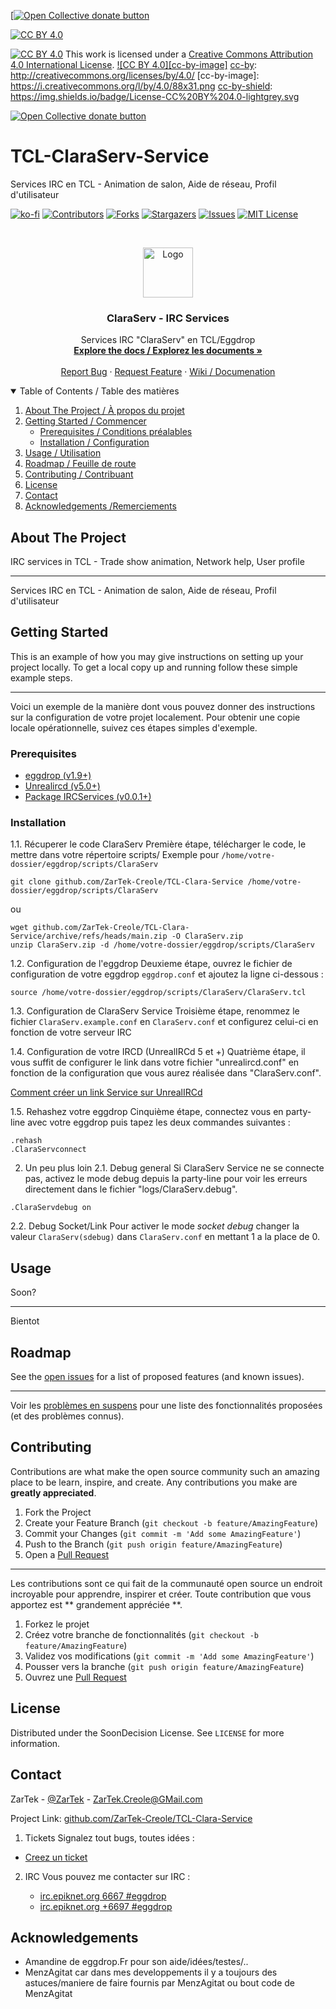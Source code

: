 [<span class="badge-opencollective"><a href="https://github.com/ZarTek-Creole/DONATE" title="Donate to this project"><img src="https://img.shields.io/badge/open%20collective-donate-yellow.svg" alt="Open Collective donate button" /></a></span>
[![CC BY 4.0][cc-by-shield]][cc-by]

[cc-by]: http://creativecommons.org/licenses/by/4.0/
[cc-by-shield]: https://img.shields.io/badge/License-CC%20BY%204.0-lightgrey.svg
[![CC BY 4.0][cc-by-shield]][cc-by]
This work is licensed under a [Creative Commons Attribution 4.0 International License][cc-by].
[![CC BY 4.0][cc-by-image]][cc-by]
[cc-by]: http://creativecommons.org/licenses/by/4.0/
[cc-by-image]: https://i.creativecommons.org/l/by/4.0/88x31.png
[cc-by-shield]: https://img.shields.io/badge/License-CC%20BY%204.0-lightgrey.svg

 <span class="badge-opencollective"><a href="https://github.com/ZarTek-Creole/DONATE" title="Donate to this project"><img src="https://img.shields.io/badge/open%20collective-donate-yellow.svg" alt="Open Collective donate button" /></a></span>
# TCL-ClaraServ-Service
Services IRC en TCL - Animation de salon, Aide de réseau, Profil d'utilisateur

[![ko-fi](https://ko-fi.com/img/githubbutton_sm.svg)](https://ko-fi.com/V7V746S4S)
[![Contributors][contributors-shield]][contributors-url]
[![Forks][forks-shield]][forks-url]
[![Stargazers][stars-shield]][stars-url]
[![Issues][issues-shield]][issues-url]
[![MIT License][license-shield]][license-url]



<!-- PROJECT LOGO -->
<br />
<p align="center">
  <a href="github.com/ZarTek-Creole/TCL-Clara-Service">
    <img src="https://upload.wikimedia.org/wikipedia/commons/6/6c/IRC_Logo_Small-01_%281%29.png" alt="Logo" width="80" height="80">
  </a>

  <h3 align="center">ClaraServ - IRC Services</h3>

  <p align="center">
    Services IRC "ClaraServ" en TCL/Eggdrop
    <br />
    <a href="github.com/ZarTek-Creole/TCL-Clara-Service"><strong>Explore the docs / Explorez les documents »</strong></a>
    <br />
    <br />
    <a href="github.com/ZarTek-Creole/TCL-Clara-Service/issues">Report Bug</a>
    ·
    <a href="github.com/ZarTek-Creole/TCL-Clara-Service/issues">Request Feature</a>
    ·
    <a href="github.com/ZarTek-Creole/TCL-Clara-Service/wiki">Wiki / Documenation</a>
  </p>
</p>

<!-- TABLE OF CONTENTS -->
<details open="open">
  <summary>Table of Contents / Table des matières</summary>
  <ol>
    <li>
      <a href="#about-the-project">About The Project / À propos du projet</a>
    </li>
    <li>
      <a href="#getting-started">Getting Started / Commencer</a>
      <ul>
        <li><a href="#prerequisites">Prerequisites / Conditions préalables</a></li>
        <li><a href="#installation">Installation / Configuration</a></li>
      </ul>
    </li>
    <li><a href="#usage">Usage / Utilisation</a></li>
    <li><a href="#roadmap">Roadmap / Feuille de route</a></li>
    <li><a href="#contributing">Contributing / Contribuant </a></li>
    <li><a href="#license">License</a></li>
    <li><a href="#contact">Contact</a></li>
    <li><a href="#acknowledgements">Acknowledgements /Remerciements</a></li>
  </ol>
</details>

<!-- ABOUT THE PROJECT -->
## About The Project

IRC services in TCL - Trade show animation, Network help, User profile

----

Services IRC en TCL - Animation de salon, Aide de réseau, Profil d'utilisateur

<!-- GETTING STARTED -->
## Getting Started

This is an example of how you may give instructions on setting up your project locally.
To get a local copy up and running follow these simple example steps.

----
Voici un exemple de la manière dont vous pouvez donner des instructions sur la configuration de votre projet localement.
Pour obtenir une copie locale opérationnelle, suivez ces étapes simples d'exemple.

### Prerequisites
* [eggdrop (v1.9+)](http://www.eggheads.org/)
* [Unrealircd (v5.0+)](http://www.eggheads.org/)
* [Package IRCServices (v0.0.1+)](github.com/ZarTek-Creole/TCL-PKG-IRCServices)



### Installation
1.1.  Récuperer le code ClaraServ
Première étape, télécharger le code, le mettre dans votre répertoire scripts/
Exemple pour ```/home/votre-dossier/eggdrop/scripts/ClaraServ```
```
git clone github.com/ZarTek-Creole/TCL-Clara-Service /home/votre-dossier/eggdrop/scripts/ClaraServ
```
ou 
```
wget github.com/ZarTek-Creole/TCL-Clara-Service/archive/refs/heads/main.zip -O ClaraServ.zip
unzip ClaraServ.zip -d /home/votre-dossier/eggdrop/scripts/ClaraServ
```

1.2. Configuration de l'eggdrop
Deuxieme étape, ouvrez le fichier de configuration de votre eggdrop ```eggdrop.conf``` et ajoutez la ligne ci-dessous :
```
source /home/votre-dossier/eggdrop/scripts/ClaraServ/ClaraServ.tcl
```

1.3.  Configuration de ClaraServ Service
Troisième étape, renommez le fichier ```ClaraServ.example.conf``` en ```ClaraServ.conf``` et configurez celui-ci en fonction de votre serveur IRC

1.4.  Configuration de votre IRCD (UnrealIRCd 5 et +)
Quatrième étape, il vous suffit de configurer le link dans votre fichier "unrealircd.conf" en fonction de la configuration que vous aurez réalisée dans "ClaraServ.conf". 

[Comment créer un link Service sur UnrealIRCd](http://www.exolia.fr/guide-lire-11.html)

1.5.  Rehashez votre eggdrop
Cinquième étape, connectez vous en party-line avec votre eggdrop puis tapez les deux commandes suivantes :
```
.rehash
.ClaraServconnect
```

2. Un peu plus loin
2.1. Debug general
Si ClaraServ Service ne se connecte pas, activez le mode debug depuis la party-line  pour voir les erreurs directement dans le fichier "logs/ClaraServ.debug".
```
.ClaraServdebug on 
```
2.2. Debug Socket/Link
Pour activer le mode *socket debug* changer la valeur ```ClaraServ(sdebug)``` dans ```ClaraServ.conf``` en mettant 1 a la place de 0.
<!-- USAGE EXAMPLES -->
## Usage


Soon?

----

Bientot

<!-- ROADMAP -->
## Roadmap

See the [open issues](github.com/ZarTek-Creole/TCL-Clara-Service/issues) for a list of proposed features (and known issues).

---
Voir les [problèmes en suspens](github.com/ZarTek-Creole/TCL-Clara-Service/issues) pour une liste des fonctionnalités proposées (et des problèmes connus).

<!-- CONTRIBUTING -->
## Contributing

Contributions are what make the open source community such an amazing place to be learn, inspire, and create. Any contributions you make are **greatly appreciated**.

1. Fork the Project
2. Create your Feature Branch (`git checkout -b feature/AmazingFeature`)
3. Commit your Changes (`git commit -m 'Add some AmazingFeature'`)
4. Push to the Branch (`git push origin feature/AmazingFeature`)
5. Open a [Pull Request](github.com/ZarTek-Creole/TCL-Clara-Service/pulls)

---
Les contributions sont ce qui fait de la communauté open source un endroit incroyable pour apprendre, inspirer et créer. Toute contribution que vous apportez est ** grandement appréciée **.
1. Forkez le projet
2. Créez votre branche de fonctionnalités (`git checkout -b feature/AmazingFeature`)
3. Validez vos modifications (`git commit -m 'Add some AmazingFeature'`)
4. Pousser vers la branche (`git push origin feature/AmazingFeature`)
5. Ouvrez une [Pull Request](github.com/ZarTek-Creole/TCL-Clara-Service/pulls)

<!-- LICENSE -->
## License

Distributed under the SoonDecision License. See `LICENSE` for more information.



<!-- CONTACT -->
## Contact

ZarTek - [@ZarTek](github.com/ZarTek-Creole) - ZarTek.Creole@GMail.com

Project Link: [github.com/ZarTek-Creole/TCL-Clara-Service](github.com/ZarTek-Creole/TCL-Clara-Service)

1. Tickets
Signalez tout bugs, toutes idées :
* [Creez un ticket]([#4-configuration-de-unrealircd](github.com/ZarTek-Creole/TCL-Clara-Service/issues))

2. IRC
Vous pouvez me contacter sur IRC :

   * [irc.epiknet.org 6667 #eggdrop](irc://irc.epiknet.org:6667/#eggdrop)
   * [irc.epiknet.org +6697 #eggdrop](irc://irc.epiknet.org:+6697/#eggdrop)

<!-- ACKNOWLEDGEMENTS -->
## Acknowledgements
* Amandine de eggdrop.Fr pour son aide/idées/testes/..
* MenzAgitat car dans mes developpements il y a toujours des astuces/maniere de faire fournis par MenzAgitat ou bout code de MenzAgitat




<!-- MARKDOWN LINKS & IMAGES -->
<!-- https://www.markdownguide.org/basic-syntax/#reference-style-links -->
[contributors-shield]: https://img.shields.io/github/contributors/ZarTek/TCL-Clara-Service.svg?style=for-the-badge
[contributors-url]: github.com/ZarTek-Creole/TCL-Clara-Service/graphs/contributors
[forks-shield]: https://img.shields.io/github/forks/ZarTek/TCL-Clara-Service.svg?style=for-the-badge
[forks-url]: github.com/ZarTek-Creole/TCL-Clara-Service/network/members
[stars-shield]: https://img.shields.io/github/stars/ZarTek/TCL-Clara-Service.svg?style=for-the-badge
[stars-url]: github.com/ZarTek-Creole/TCL-Clara-Service/stargazers
[issues-shield]: https://img.shields.io/github/issues/ZarTek/TCL-Clara-Service.svg?style=for-the-badge
[issues-url]: github.com/ZarTek-Creole/TCL-Clara-Service/issues
[license-shield]: https://img.shields.io/github/license/ZarTek/TCL-Clara-Service.svg?style=for-the-badge
[license-url]: github.com/ZarTek-Creole/TCL-Clara-Service/blob/master/LICENSE.txt
[product-screenshot]: images/screenshot.png

